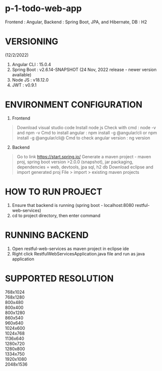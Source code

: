 # p-1-todo-web-app
Frontend : Angular, Backend : Spring Boot, JPA, and Hibernate, DB : H2

# VERSIONING 
(12/2/2022) 
1. Angular CLI  : 15.0.4 
2. Spring Boot  : v2.6.14-SNAPSHOT  (24 Nov, 2022 release - newer version available)
3. Node JS      : v18.12.0 
4. JWT 			: v0.9.1

# ENVIRONMENT CONFIGURATION 
1. Frontend
> Download visual studio code
> Install node js
> Check with cmd : node -v and npm -v
> Cmd to install angular : npm install -g @angular/cli or npm install -g @angular/cli@<version>
> Cmd to check angular version : ng version

2. Backend
> Go to link https://start.spring.io/
> Generate a maven project - maven proj, spring boot version >2.0.0 (snapshot), jar packaging, dependencies = web, devtools, jpa sql, h2 db
> Download eclipse and import generated proj 
> File > import > existing maven projects

# HOW TO RUN PROJECT 
1. Ensure that backend is running (spring boot - localhost:8080 restful-web-services)
2. cd to project directory, then enter command <ng serve>
  
# RUNNING BACKEND 
1. Open restful-web-services as maven project in eclipse ide
2. Right click RestfulWebServicesApplication.java file and run as java application

# SUPPORTED RESOLUTION 
768x1024		
768x1280		
800x480		
800x400		
800x1280		
860x540		
960x640		
1024x600		
1024x768		
1136x640		
1280x720		
1280x800		
1334x750		
1920x1080		
2048x1536	

  
